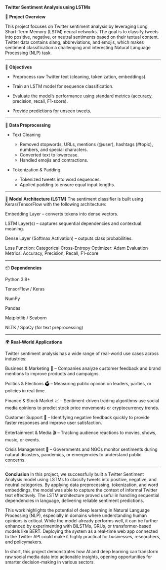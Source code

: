 **Twitter Sentiment Analysis using LSTMs**

📌 **Project Overview**

This project focuses on Twitter sentiment analysis by leveraging Long Short-Term Memory (LSTM) neural networks. The goal is to classify tweets into positive, negative, or neutral sentiments based on their textual content. Twitter data contains slang, abbreviations, and emojis, which makes sentiment classification a challenging and interesting Natural Language Processing (NLP) task.

---

🎯 **Objectives**

- Preprocess raw Twitter text (cleaning, tokenization, embeddings).

- Train an LSTM model for sequence classification.

- Evaluate the model’s performance using standard metrics (accuracy, precision, recall, F1-score).

- Provide predictions for unseen tweets.

---

🔧 **Data Preprocessing**

- Text Cleaning
    - Removed stopwords, URLs, mentions (@user), hashtags (#topic), numbers, and special characters.
    - Converted text to lowercase.
    - Handled emojis and contractions.

- Tokenization & Padding
    - Tokenized tweets into word sequences.
    - Applied padding to ensure equal input lengths.

---

🤖 **Model Architecture (LSTM)**
The sentiment classifier is built using Keras/TensorFlow with the following architecture:

Embedding Layer – converts tokens into dense vectors.

LSTM Layer(s) – captures sequential dependencies and contextual meaning.

Dense Layer (Softmax Activation) – outputs class probabilities.

Loss Function: Categorical Cross-Entropy
Optimizer: Adam
Evaluation Metrics: Accuracy, Precision, Recall, F1-score

---

📦 **Dependencies**

Python 3.8+

TensorFlow / Keras

NumPy

Pandas

Matplotlib / Seaborn

NLTK / SpaCy (for text preprocessing)

---

🌍 **Real-World Applications**

Twitter sentiment analysis has a wide range of real-world use cases across industries:

Business & Marketing 🏢 – Companies analyze customer feedback and brand mentions to improve products and campaigns.

Politics & Elections 🗳 – Measuring public opinion on leaders, parties, or policies in real time.

Finance & Stock Market 📈 – Sentiment-driven trading algorithms use social media opinions to predict stock price movements or cryptocurrency trends.

Customer Support 💬 – Identifying negative feedback quickly to provide faster responses and improve user satisfaction.

Entertainment & Media 🎬 – Tracking audience reactions to movies, shows, music, or events.

Crisis Management 🚨 – Governments and NGOs monitor sentiments during natural disasters, pandemics, or emergencies to understand public concerns.

---

**Conclusion**
In this project, we successfully built a Twitter Sentiment Analysis model using LSTMs to classify tweets into positive, negative, and neutral categories. By applying data preprocessing, tokenization, and word embeddings, the model was able to capture the context of informal Twitter text effectively. The LSTM architecture proved useful in handling sequential dependencies in language, delivering reliable sentiment predictions.

This work highlights the potential of deep learning in Natural Language Processing (NLP), especially in domains where understanding human opinions is critical. While the model already performs well, it can be further enhanced by experimenting with BiLSTMs, GRUs, or transformer-based models like BERT. Deploying the system as a real-time web app connected to the Twitter API could make it highly practical for businesses, researchers, and policymakers.

In short, this project demonstrates how AI and deep learning can transform raw social media data into actionable insights, opening opportunities for smarter decision-making in various sectors.

